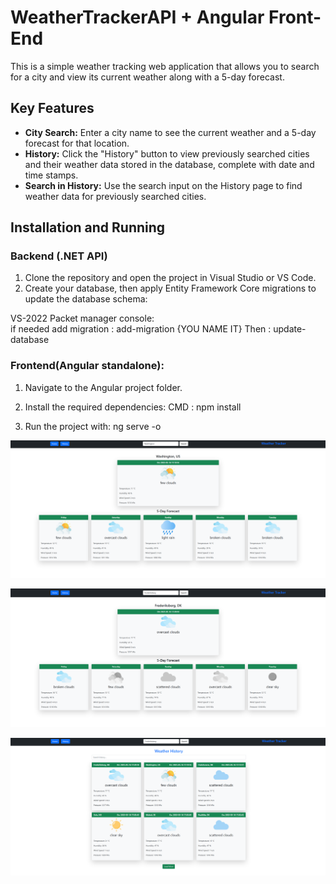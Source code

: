 # WeatherTrackerAPI + Angular Front-End

This is a simple weather tracking web application that allows you to search for a city and view its current weather along with a 5-day forecast.

## Key Features

- **City Search:** Enter a city name to see the current weather and a 5-day forecast for that location.
- **History:** Click the "History" button to view previously searched cities and their weather data stored in the database, complete with date and time stamps.
- **Search in History:** Use the search input on the History page to find weather data for previously searched cities.

## Installation and Running

### Backend (.NET API)

1. Clone the repository and open the project in Visual Studio or VS Code.
2. Create your database, then apply Entity Framework Core migrations to update the database schema:

VS-2022 Packet manager console:  
if needed add migration : add-migration {YOU NAME IT}
Then : update-database


### Frontend(Angular standalone):
1. Navigate to the Angular project folder.

2. Install the required dependencies:
CMD : npm install

3. Run the project with: 
ng serve -o


![Screenshot 1 - ](./WT-1.png)

![Screenshot 1 - ](./WT-2.png)

![Screenshot 1 - ](./WH-1.png)
